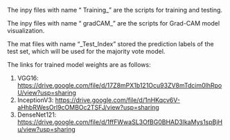 The inpy files with name “ Training_<Model Name>” are the scripts for training and testing. 

The inpy files with name “ gradCAM_<Model Name>” are the scripts for Grad-CAM model visualization.


The mat files  with name “<Model Name>_Test_Index” stored the prediction labels of the test set, which will be used for the majority vote model. 
  
 The links for trained model weights are as follows:
 
 1. VGG16: https://drive.google.com/file/d/17Z8mPX1b121Ocu93ZV8mTdcim0lhRpoU/view?usp=sharing
 2. InceptionV3: https://drive.google.com/file/d/1nHKqcv6V-aHhbRWesOrl9cOMBOc2TSFJ/view?usp=sharing
 3. DenseNet121: https://drive.google.com/file/d/1ffFWwaSL3OfBG0BHAD3lkaMys1spBjHu/view?usp=sharing

